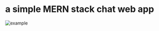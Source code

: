 # a simple MERN stack chat web app

![example](https://user-images.githubusercontent.com/81442650/230507253-2aa91539-39a8-4bfc-94c8-006e0bb0a9e4.PNG)
